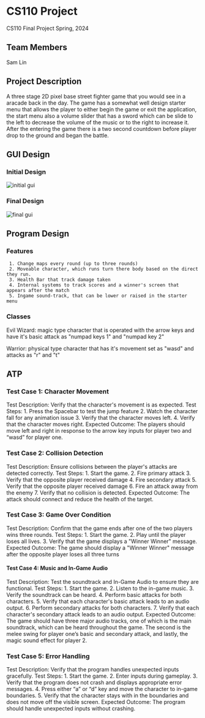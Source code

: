 # CS110 Project 
  
CS110 Final Project Spring, 2024

## Team Members

Sam Lin

## Project Description

A three stage 2D pixel base street fighter game that you would see in a aracade back in the day. The game has a somewhat well design starter menu that allows the player to either begin the game or exit the application, the start menu also a volume slider that has a sword which can be slide to the left to decrease the volume of the music or to the right to increase it. After the entering the game there is a two second countdown before player drop to the ground and began the battle.


## GUI Design

### Initial Design
![initial gui]("assets/Inital_GUI.jpg")

### Final Design
![final gui]("assets/Final_GUI.png")

## Program Design
### Features
     1. Change maps every round (up to three rounds)
     2. Moveable character, which runs turn there body based on the direct they run.
     3. Health Bar that track damage taken
     4. Internal systems to track scores and a winner's screen that appears after the match
     5. Ingame sound-track, that can be lower or raised in the starter menu

### Classes 

 Evil Wizard: magic type character that is operated with the arrow keys and have it's basic attack as "numpad keys 1" and "numpad key 2"

 Warrior: physical type character that has it's movement set as "wasd" and attacks as "r" and "t"

## ATP

### Test Case 1: Character Movement
Test Description: Verify that the character's movement is as expected.
    Test Steps:
    1. Press the Spacebar to test the jump feature
    2. Watch the character fall for any animation issue
    3. Verify that the character moves left.
    4. Verify that the character moves right.
Expected Outcome: The players should move left and right in response to the arrow key inputs for player two and “wasd” for player one.


### Test Case 2: Collision Detection
Test Description: Ensure collisions between the player's attacks are detected correctly.
     Test Steps:
     1. Start the game.
     2. Fire primary attack 
     3. Verify that the opposite player received damage
     4. Fire secondary attack 
     5. Verify that the opposite player received damage
     6. Fire an attack away from the enemy
     7. Verify that no collision is detected.
Expected Outcome: The attack should connect and reduce the health of the target.

### Test Case 3: Game Over Condition
Test Description: Confirm that the game ends after one of the two players wins three rounds.
     Test Steps:
     1. Start the game.
     2. Play until the player loses all lives.
     3. Verify that the game displays a "Winner Winner" message.
Expected Outcome: The game should display a "Winner Winner" message after the opposite player loses all three turns

#### Test Case 4: Music and In-Game Audio
Test Description: Test the soundtrack and In-Game Audio to ensure they are functional.
     Test Steps:
     1. Start the game.
     2. Listen to the in-game music.
     3. Verify the soundtrack can be heard.
     4. Perform basic attacks for both characters.
     5. Verify that each character's basic attack leads to an audio output.
     6. Perform secondary attacks for both characters.
     7. Verify that each character's secondary attack leads to an audio output.
Expected Outcome: The game should have three major audio tracks, one of which is the main soundtrack, which can be heard throughout the game. The second is the melee swing for player one’s basic and secondary attack, and lastly, the magic sound effect for player 2.

### Test Case 5: Error Handling
Test Description: Verify that the program handles unexpected inputs gracefully.
     Test Steps:
     1. Start the game.
     2. Enter inputs during gameplay.
     3. Verify that the program does not crash and displays appropriate error messages.
     4. Press either “a” or “d” key and move the character to in-game boundaries.
     5. Verify that the character stays with in the boundaries and does not move off the visible screen.
Expected Outcome: The program should handle unexpected inputs without crashing.
